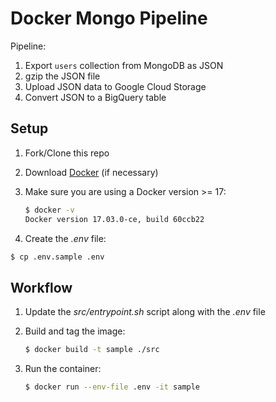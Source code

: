 # Docker Mongo Pipeline

Pipeline:

1. Export `users` collection from MongoDB as JSON
1. gzip the JSON file
1. Upload JSON data to Google Cloud Storage
1. Convert JSON to a BigQuery table

## Setup

1. Fork/Clone this repo

1. Download [Docker](https://docs.docker.com/docker-for-mac/install/) (if necessary)

1. Make sure you are using a Docker version >= 17:

    ```sh
    $ docker -v
    Docker version 17.03.0-ce, build 60ccb22
    ```

1. Create the *.env* file:

```sh
$ cp .env.sample .env
```

## Workflow

1. Update the *src/entrypoint.sh* script along with the *.env* file

1. Build and tag the image:

    ```sh
    $ docker build -t sample ./src
    ```

1. Run the container:

    ```sh
    $ docker run --env-file .env -it sample
    ```
